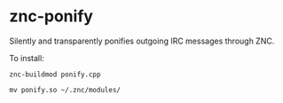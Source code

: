 znc-ponify
==========

Silently and transparently ponifies outgoing IRC messages through ZNC.

To install:

`znc-buildmod ponify.cpp`

`mv ponify.so ~/.znc/modules/`
